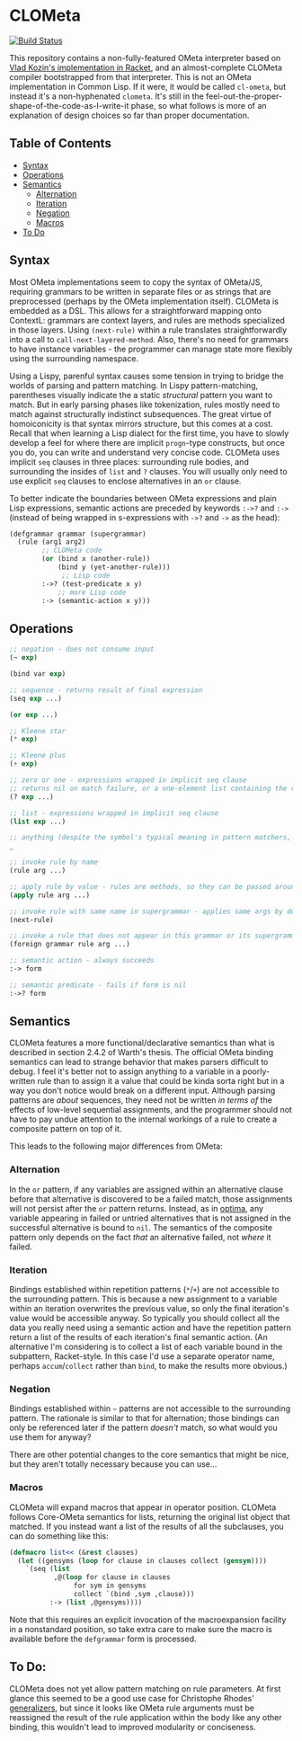 # CLOMeta

[![Build Status](https://travis-ci.org/DalekBaldwin/clometa.svg?branch=master)](https://travis-ci.org/DalekBaldwin/clometa)

This repository contains a non-fully-featured OMeta interpreter based on [Vlad Kozin's implementation in Racket](https://github.com/vkz/ometa-racket), and an almost-complete CLOMeta compiler bootstrapped from that interpreter. This is not an OMeta implementation in Common Lisp. If it were, it would be called `cl-ometa`, but instead it's a non-hyphenated `clometa`. It's still in the feel-out-the-proper-shape-of-the-code-as-I-write-it phase, so what follows is more of an explanation of design choices so far than proper documentation.

## Table of Contents
  * [Syntax](#syntax)
  * [Operations](#operations)
  * [Semantics](#semantics)
    * [Alternation](#alternation)
    * [Iteration](#iteration)
    * [Negation](#negation)
    * [Macros](#macros)
  * [To Do](#to-do)

## Syntax

Most OMeta implementations seem to copy the syntax of OMeta/JS, requiring grammars to be written in separate files or as strings that are preprocessed (perhaps by the OMeta implementation itself). CLOMeta is embedded as a DSL. This allows for a straightforward mapping onto ContextL: grammars are context layers, and rules are methods specialized in those layers. Using `(next-rule)` within a rule translates straightforwardly into a call to `call-next-layered-method`. Also, there's no need for grammars to have instance variables - the programmer can manage state more flexibly using the surrounding namespace.

Using a Lispy, parenful syntax causes some tension in trying to bridge the worlds of parsing and pattern matching. In Lispy pattern-matching, parentheses visually indicate the a static *structural* pattern you want to match. But in early parsing phases like tokenization, rules mostly need to match against structurally indistinct subsequences. The great virtue of homoiconicity is that syntax mirrors structure, but this comes at a cost. Recall that when learning a Lisp dialect for the first time, you have to slowly develop a feel for where there are implicit `progn`-type constructs, but once you do, you can write and understand very concise code. CLOMeta uses implicit `seq` clauses in three places: surrounding rule bodies, and surrounding the insides of `list` and `?` clauses. You will usually only need to use explicit `seq` clauses to enclose alternatives in an `or` clause.

To better indicate the boundaries between OMeta expressions and plain Lisp expressions, semantic actions are preceded by keywords `:->?` and `:->` (instead of being wrapped in s-expressions with `->?` and `->` as the head):

```lisp
(defgrammar grammar (supergrammar)
  (rule (arg1 arg2)
        ;; CLOMeta code
        (or (bind x (another-rule))
            (bind y (yet-another-rule)))
             ;; Lisp code
        :->? (test-predicate x y)
            ;; more Lisp code
        :-> (semantic-action x y)))
```

## Operations

```lisp
;; negation - does not consume input
(~ exp)

(bind var exp)

;; sequence - returns result of final expression
(seq exp ...)

(or exp ...)

;; Kleene star
(* exp)

;; Kleene plus
(+ exp)

;; zero or one - expressions wrapped in implicit seq clause
;; returns nil on match failure, or a one-element list containing the result to disambiguate from successful match returning nil
(? exp ...)

;; list - expressions wrapped in implicit seq clause
(list exp ...)

;; anything (despite the symbol's typical meaning in pattern matchers, you can still bind its result)
_

;; invoke rule by name
(rule arg ...)

;; apply rule by value - rules are methods, so they can be passed around with #'rule
(apply rule arg ...)

;; invoke rule with same name in supergrammar - applies same args by default
(next-rule)

;; invoke a rule that does not appear in this grammar or its supergrammars
(foreign grammar rule arg ...)

;; semantic action - always succeeds
:-> form

;; semantic predicate - fails if form is nil
:->? form
```

## Semantics

CLOMeta features a more functional/declarative semantics than what is described in section 2.4.2 of Warth's thesis. The official OMeta binding semantics can lead to strange behavior that makes parsers difficult to debug. I feel it's better not to assign anything to a variable in a poorly-written rule than to assign it a value that could be kinda sorta right but in a way you don't notice would break on a different input.  Although parsing patterns are *about* sequences, they need not be written *in terms of* the effects of low-level sequential assignments, and the programmer should not have to pay undue attention to the internal workings of a rule to create a composite pattern on top of it.

This leads to the following major differences from OMeta:

### Alternation
In the `or` pattern, if any variables are assigned within an alternative clause before that alternative is discovered to be a failed match, those assignments will not persist after the `or` pattern returns. Instead, as in [optima](https://github.com/m2ym/optima), any variable appearing in failed or untried alternatives that is not assigned in the successful alternative is bound to `nil`. The semantics of the composite pattern only depends on the fact *that* an alternative failed, not *where* it failed.

### Iteration
Bindings established within repetition patterns (`*`/`+`) are not accessible to the surrounding pattern. This is because a new assignment to a variable within an iteration overwrites the previous value, so only the final iteration's value would be accessible anyway. So typically you should collect all the data you really need using a semantic action and have the repetition pattern return a list of the results of each iteration's final semantic action. (An alternative I'm considering is to collect a list of each variable bound in the subpattern, Racket-style. In this case I'd use a separate operator name, perhaps `accum`/`collect` rather than `bind`, to make the results more obvious.)

### Negation
Bindings established within `~` patterns are not accessible to the surrounding pattern. The rationale is similar to that for alternation; those bindings can only be referenced later if the pattern *doesn't* match, so what would you use them for anyway?

There are other potential changes to the core semantics that might be nice, but they aren't totally necessary because you can use...

### Macros

CLOMeta will expand macros that appear in operator position. CLOMeta follows Core-OMeta semantics for lists, returning the original list object that matched. If you instead want a list of the results of all the subclauses, you can do something like this:

```lisp
(defmacro list<< (&rest clauses)
  (let ((gensyms (loop for clause in clauses collect (gensym))))
    `(seq (list
           ,@(loop for clause in clauses
                for sym in gensyms
                collect `(bind ,sym ,clause)))
          :-> (list ,@gensyms))))
```

Note that this requires an explicit invocation of the macroexpansion facility in a nonstandard position, so take extra care to make sure the macro is available before the `defgrammar` form is processed.

## To Do:

CLOMeta does not yet allow pattern matching on rule parameters. At first glance this seemed to be a good use case for Christophe Rhodes' [generalizers](http://www.european-lisp-symposium.org/editions/2014/rhodes.pdf), but since it looks like OMeta rule arguments must be reassigned the result of the rule application within the body like any other binding, this wouldn't lead to improved modularity or conciseness.
